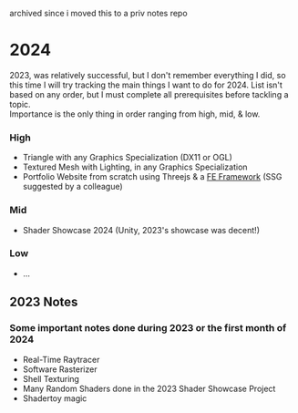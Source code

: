 archived since i moved this to a priv notes repo

# 2024

2023, was relatively successful, but I don't remember everything I did, so this time I will try tracking the main things I want to do for 2024. List isn't based on any order, but I must complete all prerequisites before tackling a topic.  
Importance is the only thing in order ranging from high, mid, & low.

### High
- Triangle with any Graphics Specialization (DX11 or OGL)
- Textured Mesh with Lighting, in any Graphics Specialization
- Portfolio Website from scratch using Threejs & a [FE Framework](https://jamstack.org/generators/) (SSG suggested by a colleague)

### Mid
- Shader Showcase 2024 (Unity, 2023's showcase was decent!)

### Low
- ...

## 2023 Notes
### Some important notes done during 2023 or the first month of 2024
- Real-Time Raytracer
- Software Rasterizer
- Shell Texturing
- Many Random Shaders done in the 2023 Shader Showcase Project
- Shadertoy magic
